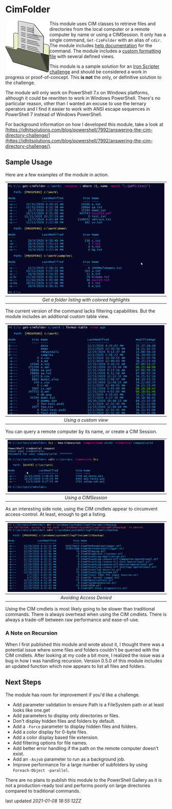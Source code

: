 # CimFolder

<p align="left"><img align="left" src = "images/folder.png"></p>

This module uses CIM classes to retrieve files and directories from the local computer or a remote computer by name or using a CIMSession. It only has a single command, `Get-CimFolder` with an alias of `cdir`. The module includes [help documentation](docs/Get-CimFolder.md) for the command. The module includes a [custom formatting file](formats/cimfilefolder.format.ps1xml) with several defined views.

This module is a sample solution for an [Iron Scripter challenge](https://ironscripter.us/a-cim-ple-powershell-challenge/) and should be considered a work in progress or proof-of-concept. This __is not__ the only, or definitive solution to the challenge.

The module will only work on PowerShell 7.x on Windows platforms, although it could be rewritten to work in Windows PowerShell. There's no particular reason, other than I wanted an excuse to use the ternary operators and I find it easier to work with ANSI escape sequences in PowerShell 7 instead of Windows PowerShell.

For background information on how I developed this module, take a look at [https://jdhitsolutions.com/blog/powershell/7992/answering-the-cim-directory-challenge/](https://jdhitsolutions.com/blog/powershell/7992/answering-the-cim-directory-challenge/).

## Sample Usage

Here are a few examples of the module in action.

|![Get-CimFolder](images/get-cimfolder.png)|
|:--:|
|_Get a folder listing with colored highlights_|

The current version of the command lacks filtering capabilities. But the module includes an additional custom table view.

|![Age view](images/ageview.png)|
|:--:|
|_Using a custom view_|

You can query a remote computer by its name, or create a CIM Session.

|![cimsession](images/cimsession.png)|
|:--:|
|_Using a CIMSession_|

As an interesting side note, using the CIM cmdlets appear to circumvent access-control. At least, enough to get a listing.

|![access override](images/access.png)|
|:--:|
|_Avoiding Access Denied_|

Using the CIM cmdlets is most likely going to be slower than traditional commands. There is always overhead when using the CIM cmdlets. There is always a trade-off between raw performance and ease-of-use.

### A Note on Recursion

When I first published this module and wrote about it, I thought there was a potential issue where some files and folders couldn't be queried with the CIM cmdlets. After looking at my code a bit more, I realized the issue was a bug in how I was handling recursion. Version 0.5.0 of this module includes an updated function which now appears to list all files and folders.

## Next Steps

The module has room for improvement if you'd like a challenge.

+ Add parameter validation to ensure Path is a FileSystem path or at least looks like one.get
+ Add parameters to display only directories or files.
+ Don't display hidden files and folders by default.
+ Add a `-Force` parameter to display hidden files and folders.
+ Add a color display for 0-byte files.
+ Add a color display based file extension.
+ Add filtering options for file names.
+ Add better error handling if the path on the remote computer doesn't exist.
+ Add an `-Asjob` parameter to run as a background job.
+ Improve performance for a large number of subfolders by using `Foreach-Object -parallel`.

There are no plans to publish this module to the PowerShell Gallery as it is not a production-ready tool and performs poorly on large directories compared to traditional commands.

last updated _2021-01-08 18:55:12ZZ_
